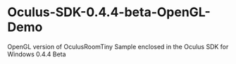 Oculus-SDK-0.4.4-beta-OpenGL-Demo
=================================

OpenGL version of OculusRoomTiny Sample enclosed in the Oculus SDK for Windows 0.4.4 Beta
